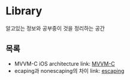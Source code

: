 # Library
알고있는 정보와 공부중이 것을 정리하는 공간

## 목록
- MVVM-C iOS architecture link: [MVVM-C]
- ecaping과 nonescaping의 차이 link: [escaping]


[MVVM-C]: https://github.com/jaeminKim0523/Library/blob/main/MVVM-C "Read MVVM-C"
[escaping]: https://github.com/jaeminKim0523/Library/blob/main/escaping "Read escaping"


